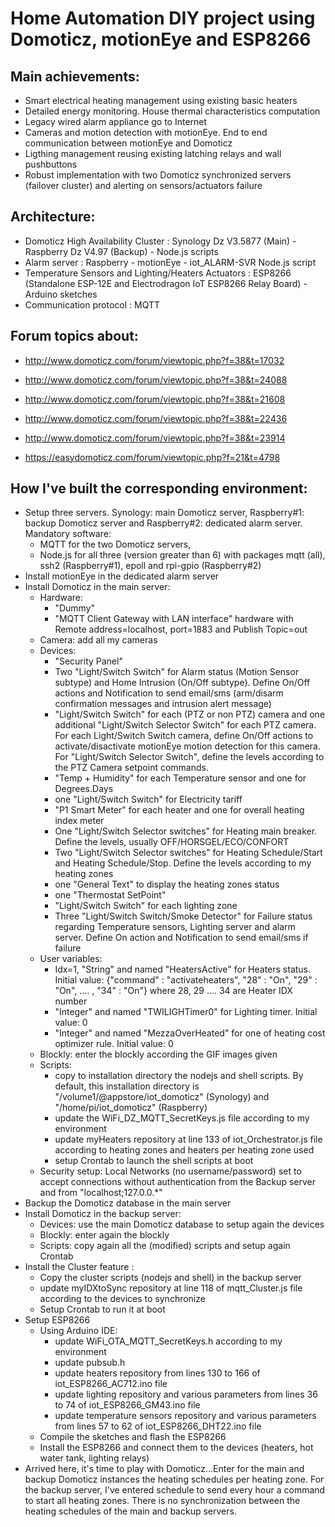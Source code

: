# Home Automation DIY project using Domoticz, motionEye and ESP8266

## Main achievements:
  - Smart electrical heating management using existing basic heaters
  - Detailed energy monitoring. House thermal characteristics computation
  - Legacy wired alarm appliance go to Internet
  - Cameras and motion detection with motionEye. End to end communication between motionEye and Domoticz 
  - Ligthing management reusing existing latching relays and wall pushbuttons
  - Robust implementation with two Domoticz synchronized servers (failover cluster) and alerting on sensors/actuators failure 

## Architecture:
  - Domoticz High Availability Cluster : Synology Dz V3.5877 (Main) - Raspberry Dz V4.97 (Backup) - Node.js scripts
  - Alarm server : Raspberry - motionEye - iot_ALARM-SVR Node.js script
  - Temperature Sensors and Lighting/Heaters Actuators : ESP8266 (Standalone ESP-12E and Electrodragon IoT ESP8266 Relay Board) - Arduino sketches
  - Communication protocol : MQTT

## Forum topics about:
  - http://www.domoticz.com/forum/viewtopic.php?f=38&t=17032
  
  - http://www.domoticz.com/forum/viewtopic.php?f=38&t=24088

  - http://www.domoticz.com/forum/viewtopic.php?f=38&t=21608

  - http://www.domoticz.com/forum/viewtopic.php?f=38&t=22436

  - http://www.domoticz.com/forum/viewtopic.php?f=38&t=23914

  - https://easydomoticz.com/forum/viewtopic.php?f=21&t=4798

## How I've built the corresponding environment:
  - Setup three servers. Synology: main Domoticz server, Raspberry#1: backup Domoticz server and Raspberry#2: dedicated alarm server. Mandatory software:
     - MQTT for the two Domoticz servers,
     - Node.js for all three (version greater than 6) with packages mqtt (all), ssh2 (Raspberry#1), epoll and rpi-gpio (Raspberry#2)    
  - Install motionEye in the dedicated alarm server
  - Install Domoticz in the main server:
     - Hardware: 
         - "Dummy"
         - "MQTT Client Gateway with LAN interface" hardware with Remote address=localhost, port=1883 and Publish Topic=out
     - Camera: add all my cameras
     - Devices: 
         - "Security Panel"
         - Two "Light/Switch Switch" for Alarm status (Motion Sensor subtype) and Home Intrusion (On/Off subtype). Define On/Off actions and Notification to send email/sms (arm/disarm confirmation messages and intrusion alert message) 
         - "Light/Switch Switch" for each (PTZ or non PTZ) camera and one additional "Light/Switch Selector Switch" for each PTZ camera. For each Light/Switch Switch camera, define On/Off actions to activate/disactivate motionEye motion detection for this camera. For "Light/Switch Selector Switch", define the levels according to the PTZ Camera setpoint commands.
         - "Temp + Humidity" for each Temperature sensor and one for Degrees.Days
         - one "Light/Switch Switch" for Electricity tariff
         - "P1 Smart Meter" for each heater and one for overall heating index meter 
         - One "Light/Switch Selector switches" for Heating main breaker. Define the levels, usually OFF/HORSGEL/ECO/CONFORT 
         - Two "Light/Switch Selector switches" for Heating Schedule/Start and Heating Schedule/Stop. Define the levels according to my heating zones
         - one "General	Text" to display the heating zones status
         - one "Thermostat SetPoint"
         - "Light/Switch Switch" for each lighting zone
         - Three "Light/Switch Switch/Smoke Detector" for Failure status regarding Temperature sensors, Lighting server and alarm server. Define On action and Notification to send email/sms if failure 
     - User variables: 
         - Idx=1, "String" and named "HeatersActive" for Heaters status. Initial value: {"command" : "activateheaters", "28" : "On", "29" : "On", .... , "34" : "On"} where 28, 29 .... 34 are Heater IDX number
         - "Integer" and named "TWILIGHTimer0" for Lighting timer. Initial value: 0  
         - "Integer" and named "MezzaOverHeated" for one of heating cost optimizer rule. Initial value: 0 
     - Blockly: enter the blockly according the GIF images given
     - Scripts: 
         - copy to installation directory the nodejs and shell scripts. By default, this installation directory is "/volume1/@appstore/iot_domoticz" (Synology) and "/home/pi/iot_domoticz" (Raspberry)
         - update the WiFi_DZ_MQTT_SecretKeys.js file according to my environment
         - update myHeaters repository at line 133 of iot_Orchestrator.js file according to heating zones and heaters per heating zone used 
         - setup Crontab to launch the shell scripts at boot
     - Security setup: Local Networks (no username/password) set to accept connections without authentication from the Backup server and from "localhost;127.0.0.*"      
  - Backup the Domoticz database in the main server
  - Install Domoticz in the backup server:
     - Devices: use the main Domoticz database to setup again the devices
     - Blockly: enter again the blockly
     - Scripts: copy again all the (modified) scripts and setup again Crontab
  -  Install the Cluster feature :
     - Copy the cluster scripts (nodejs and shell) in the backup server
     - update myIDXtoSync repository at line 118 of mqtt_Cluster.js file according to the devices to synchronize 
     - Setup Crontab to run it at boot
  - Setup ESP8266
     - Using Arduino IDE:  
         - update WiFi_OTA_MQTT_SecretKeys.h according to my environment
         - update pubsub.h
         - update heaters repository from lines 130 to 166 of iot_ESP8266_AC712.ino file
         - update lighting repository and various parameters from lines 36 to 74 of iot_ESP8266_GM43.ino file
         - update temperature sensors repository and various parameters from lines 57 to 62 of iot_ESP8266_DHT22.ino file
     - Compile the sketches and flash the ESP8266 
     - Install the ESP8266 and connect them to the devices (heaters, hot water tank, lighting relays)
  - Arrived here, it's time to play with Domoticz...Enter for the main and backup Domoticz instances the heating schedules per heating zone. For the backup server, I've entered schedule to send every hour a command to start all heating zones. There is no synchronization between the heating schedules of the main and backup servers.
           
